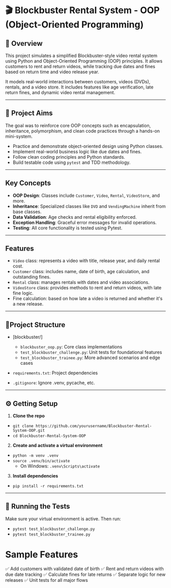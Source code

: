 # 🎬 Blockbuster Rental System - OOP (Object-Oriented Programming)

## 🧾 Overview

This project simulates a simplified Blockbuster-style video rental system using Python and Object-Oriented Programming (OOP) principles. It allows customers to rent and return videos, while tracking due dates and fines based on return time and video release year. 

It models real-world interactions between customers, videos (DVDs), rentals, and a video store. It includes features like age verification, late return fines, and dynamic video rental management.

---

## 🎯 Project Aims

The goal was to reinforce core OOP concepts such as encapsulation, inheritance, polymorphism, and clean code practices through a hands-on mini-system.

- Practice and demonstrate object-oriented design using Python classes.
- Implement real-world business logic like due dates and fines.
- Follow clean coding principles and Python standards.
- Build testable code using `pytest` and TDD methodology.

---

## Key Concepts

- **OOP Design**: Classes include `Customer`, `Video`, `Rental`, `VideoStore`, and more.
- **Inheritance**: Specialized classes like `DVD` and `VendingMachine` inherit from base classes.
- **Data Validation**: Age checks and rental eligibility enforced.
- **Exception Handling**: Graceful error messages for invalid operations.
- **Testing**: All core functionality is tested using Pytest.

---

## Features

- `Video` class: represents a video with title, release year, and daily rental cost.
- `Customer` class: includes name, date of birth, age calculation, and outstanding fines.
- `Rental` class: manages rentals with dates and video associations.
- `VideoStore` class: provides methods to rent and return videos, with late fine logic.
- Fine calculation: based on how late a video is returned and whether it's a new release.

---

## 📁Project Structure

- [blockbuster/]
    - `blockbuster_oop.py`: Core class implementations
    - `test_blockbuster_challenge.py`: Unit tests for foundational features
    - `test_blockbuster_trainee.py`: More advanced scenarios and edge cases

- `requirements.txt`: Project dependencies
- `.gitignore`: Ignore .venv, pycache, etc.

---

## ⚙️ Getting Setup

1. **Clone the repo**
- `git clone https://github.com/yourusername/Blockbuster-Rental-System-OOP.git`
- `cd Blockbuster-Rental-System-OOP`

2. **Create and activate a virtual environment**
- `python -m venv .venv`
- `source .venv/bin/activate` 
  - On Windows: `.venv\Scripts\activate`

3. **Install dependencies**
- `pip install -r requirements.txt`

--- 

## 🧪 Running the Tests

Make sure your virtual environment is active. Then run:
- `pytest test_blockbuster_challenge.py`
- `pytest test_blockbuster_trainee.py`


# Sample Features
✅ Add customers with validated date of birth
✅ Rent and return videos with due date tracking
✅ Calculate fines for late returns
✅ Separate logic for new releases
✅ Unit tests for all major flows

